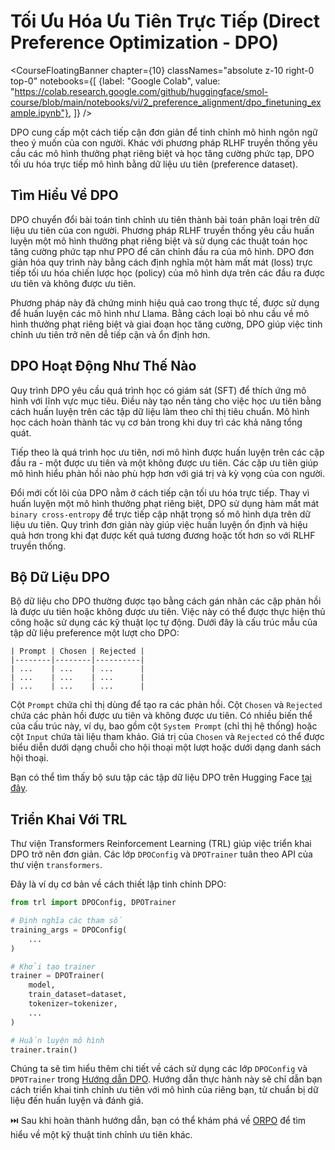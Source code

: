 # Tối Ưu Hóa Ưu Tiên Trực Tiếp (Direct Preference Optimization - DPO)

<CourseFloatingBanner chapter={10}
  classNames="absolute z-10 right-0 top-0"
  notebooks={[
    {label: "Google Colab", value: "https://colab.research.google.com/github/huggingface/smol-course/blob/main/notebooks/vi/2_preference_alignment/dpo_finetuning_example.ipynb"},
]} />

DPO cung cấp một cách tiếp cận đơn giản để tinh chỉnh mô hình ngôn ngữ theo ý muốn của con người. Khác với phương pháp RLHF truyền thống yêu cầu các mô hình thưởng phạt riêng biệt và học tăng cường phức tạp, DPO tối ưu hóa trực tiếp mô hình bằng dữ liệu ưu tiên (preference dataset).

## Tìm Hiểu Về DPO

DPO chuyển đổi bài toán tinh chỉnh ưu tiên thành bài toán phân loại trên dữ liệu ưu tiên của con người. Phương pháp RLHF truyền thống yêu cầu huấn luyện một mô hình thưởng phạt riêng biệt và sử dụng các thuật toán học tăng cường phức tạp như PPO để căn chỉnh đầu ra của mô hình. DPO đơn giản hóa quy trình này bằng cách định nghĩa một hàm mất mát (loss) trực tiếp tối ưu hóa chiến lược học (policy) của mô hình dựa trên các đầu ra được ưu tiên và không được ưu tiên.

Phương pháp này đã chứng minh hiệu quả cao trong thực tế, được sử dụng để huấn luyện các mô hình như Llama. Bằng cách loại bỏ nhu cầu về mô hình thưởng phạt riêng biệt và giai đoạn học tăng cường, DPO giúp việc tinh chỉnh ưu tiên trở nên dễ tiếp cận và ổn định hơn.

## DPO Hoạt Động Như Thế Nào

Quy trình DPO yêu cầu quá trình học có giám sát (SFT) để thích ứng mô hình với lĩnh vực mục tiêu. Điều này tạo nền tảng cho việc học ưu tiên bằng cách huấn luyện trên các tập dữ liệu làm theo chỉ thị tiêu chuẩn. Mô hình học cách hoàn thành tác vụ cơ bản trong khi duy trì các khả năng tổng quát.

Tiếp theo là quá trình học ưu tiên, nơi mô hình được huấn luyện trên các cặp đầu ra - một được ưu tiên và một không được ưu tiên. Các cặp ưu tiên giúp mô hình hiểu phản hồi nào phù hợp hơn với giá trị và kỳ vọng của con người.

Đổi mới cốt lõi của DPO nằm ở cách tiếp cận tối ưu hóa trực tiếp. Thay vì huấn luyện một mô hình thưởng phạt riêng biệt, DPO sử dụng hàm mất mát `binary cross-entropy` để trực tiếp cập nhật trọng số mô hình dựa trên dữ liệu ưu tiên. Quy trình đơn giản này giúp việc huấn luyện ổn định và hiệu quả hơn trong khi đạt được kết quả tương đương hoặc tốt hơn so với RLHF truyền thống.

## Bộ Dữ Liệu DPO

Bộ dữ liệu cho DPO thường được tạo bằng cách gán nhãn các cặp phản hồi là được ưu tiên hoặc không được ưu tiên. Việc này có thể được thực hiện thủ công hoặc sử dụng các kỹ thuật lọc tự động. Dưới đây là cấu trúc mẫu của tập dữ liệu preference một lượt cho DPO:

```
| Prompt | Chosen | Rejected |
|--------|--------|----------|
| ...    | ...    | ...      |
| ...    | ...    | ...      |
| ...    | ...    | ...      |
```

Cột `Prompt` chứa chỉ thị dùng để tạo ra các phản hồi. Cột `Chosen` và `Rejected` chứa các phản hồi được ưu tiên và không được ưu tiên. Có nhiều biến thể của cấu trúc này, ví dụ, bao gồm cột `System Prompt` (chỉ thị hệ thống) hoặc cột `Input` chứa tài liệu tham khảo. Giá trị của `Chosen` và `Rejected` có thể được biểu diễn dưới dạng chuỗi cho hội thoại một lượt hoặc dưới dạng danh sách hội thoại.

Bạn có thể tìm thấy bộ sưu tập các tập dữ liệu DPO trên Hugging Face [tại đây](https://huggingface.co/collections/argilla/preference-datasets-for-dpo-656f0ce6a00ad2dc33069478).

## Triển Khai Với TRL

Thư viện Transformers Reinforcement Learning (TRL) giúp việc triển khai DPO trở nên đơn giản. Các lớp `DPOConfig` và `DPOTrainer` tuân theo API của thư viện `transformers`.

Đây là ví dụ cơ bản về cách thiết lập tinh chỉnh DPO:

```python
from trl import DPOConfig, DPOTrainer

# Định nghĩa các tham số
training_args = DPOConfig(
    ...
)

# Khởi tạo trainer
trainer = DPOTrainer(
    model,
    train_dataset=dataset,
    tokenizer=tokenizer,
    ...
)

# Huấn luyện mô hình
trainer.train()
```

Chúng ta sẽ tìm hiểu thêm chi tiết về cách sử dụng các lớp `DPOConfig` và `DPOTrainer` trong [Hướng dẫn DPO](../../../notebooks/vi/2_preference_alignment/../notebooks/vi/2_preference_alignment/dpo_finetuning_example.ipynb). Hướng dẫn thực hành này sẽ chỉ dẫn bạn cách triển khai tinh chỉnh ưu tiên với mô hình của riêng bạn, từ chuẩn bị dữ liệu đến huấn luyện và đánh giá.

⏭️ Sau khi hoàn thành hướng dẫn, bạn có thể khám phá về [ORPO](./orpo.md) để tìm hiểu về một kỹ thuật tinh chỉnh ưu tiên khác.